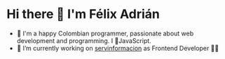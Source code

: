 # Hi there 👋 I'm Félix Adrián

- 💬 I'm a happy Colombian programmer, passionate about web development and programming. I 💛JavaScript.
- 🔭 I’m currently working on [servinformacion](https://servinformacion.com/) as Frontend Developer 👨‍💻

<!--
**xlifems/xlifems** is a ✨ _special_ ✨ repository because its `README.md` (this file) appears on your GitHub profile.

Here are some ideas to get you started:

- 🔭 I’m currently working on ...
- 🌱 I’m currently learning ...
- 👯 I’m looking to collaborate on ...
- 🤔 I’m looking for help with ...
- 💬 Ask me about ...
- 📫 How to reach me: ...
- 😄 Pronouns: ...
- ⚡ Fun fact: ...
-->
